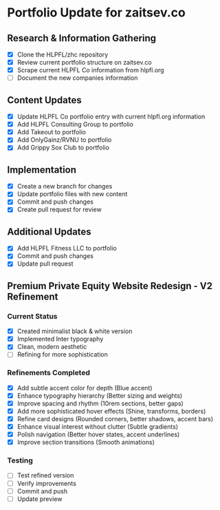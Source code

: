 # Portfolio Update for zaitsev.co

## Research & Information Gathering
- [x] Clone the HLPFL/zhc repository
- [x] Review current portfolio structure on zaitsev.co
- [x] Scrape current HLPFL Co information from hlpfl.org
- [ ] Document the new companies information

## Content Updates
- [x] Update HLPFL Co portfolio entry with current hlpfl.org information
- [x] Add HLPFL Consulting Group to portfolio
- [x] Add Takeout to portfolio
- [x] Add OnlyGainz/RVNU to portfolio
- [x] Add Grippy Sox Club to portfolio

## Implementation
- [x] Create a new branch for changes
- [x] Update portfolio files with new content
- [x] Commit and push changes
- [x] Create pull request for review

## Additional Updates
- [x] Add HLPFL Fitness LLC to portfolio
- [x] Commit and push changes
- [x] Update pull request

## Premium Private Equity Website Redesign - V2 Refinement

### Current Status
- [x] Created minimalist black & white version
- [x] Implemented Inter typography
- [x] Clean, modern aesthetic
- [ ] Refining for more sophistication

### Refinements Completed
- [x] Add subtle accent color for depth (Blue accent)
- [x] Enhance typography hierarchy (Better sizing and weights)
- [x] Improve spacing and rhythm (10rem sections, better gaps)
- [x] Add more sophisticated hover effects (Shine, transforms, borders)
- [x] Refine card designs (Rounded corners, better shadows, accent bars)
- [x] Enhance visual interest without clutter (Subtle gradients)
- [x] Polish navigation (Better hover states, accent underlines)
- [x] Improve section transitions (Smooth animations)

### Testing
- [ ] Test refined version
- [ ] Verify improvements
- [ ] Commit and push
- [ ] Update preview